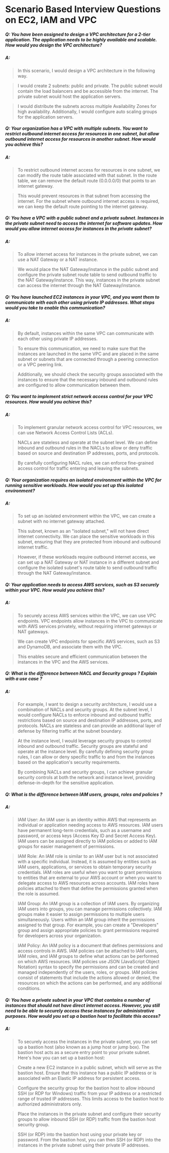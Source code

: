 # Scenario Based Interview Questions on EC2, IAM and VPC


##### Q: You have been assigned to design a VPC architecture for a 2-tier application. The application needs to be highly available and scalable. How would you design the VPC architecture?
##### A:
> In this scenario, I would design a VPC architecture in the following way.

> I would create 2 subnets: public and private. The public subnet would contain the load balancers and be accessible from the internet. The private subnet would host the application servers. 

> I would distribute the subnets across multiple Availability Zones for high availability. Additionally, I would configure auto scaling groups for the application servers.

##### Q: Your organization has a VPC with multiple subnets. You want to restrict outbound internet access for resources in one subnet, but allow outbound internet access for resources in another subnet. How would you achieve this?
##### A:
> To restrict outbound internet access for resources in one subnet, we can modify the route table associated with that subnet. In the route table, we can remove the default route (0.0.0.0/0) that points to an internet gateway. 

> This would prevent resources in that subnet from accessing the internet. For the subnet where outbound internet access is required, we can keep the default route pointing to the internet gateway.

##### Q: You have a VPC with a public subnet and a private subnet. Instances in the private subnet need to access the internet for software updates. How would you allow internet access for instances in the private subnet?
##### A:
> To allow internet access for instances in the private subnet, we can use a NAT Gateway or a NAT instance. 

> We would place the NAT Gateway/instance in the public subnet and configure the private subnet route table to send outbound traffic to the NAT Gateway/instance. This way, instances in the private subnet can access the internet through the NAT Gateway/instance.

##### Q: You have launched EC2 instances in your VPC, and you want them to communicate with each other using private IP addresses. What steps would you take to enable this communication?
##### A:
> By default, instances within the same VPC can communicate with each other using private IP addresses.

> To ensure this communication, we need to make sure that the instances are launched in the same VPC and are placed in the same subnet or subnets that are connected through a peering connection or a VPC peering link. 

> Additionally, we should check the security groups associated with the instances to ensure that the necessary inbound and outbound rules are configured to allow communication between them.

##### Q: You want to implement strict network access control for your VPC resources. How would you achieve this?
##### A:
> To implement granular network access control for VPC resources, we can use Network Access Control Lists (ACLs). 

> NACLs are stateless and operate at the subnet level. We can define inbound and outbound rules in the NACLs to allow or deny traffic based on source and destination IP addresses, ports, and protocols. 

> By carefully configuring NACL rules, we can enforce fine-grained access control for traffic entering and leaving the subnets.

##### Q: Your organization requires an isolated environment within the VPC for running sensitive workloads. How would you set up this isolated environment?
##### A:
> To set up an isolated environment within the VPC, we can create a subnet with no internet gateway attached. 

> This subnet, known as an "isolated subnet," will not have direct internet connectivity. We can place the sensitive workloads in this subnet, ensuring that they are protected from inbound and outbound internet traffic. 

> However, if these workloads require outbound internet access, we can set up a NAT Gateway or NAT instance in a different subnet and configure the isolated subnet's route table to send outbound traffic through the NAT Gateway/instance.

##### Q: Your application needs to access AWS services, such as S3 securely within your VPC. How would you achieve this?
##### A:
> To securely access AWS services within the VPC, we can use VPC endpoints. VPC endpoints allow instances in the VPC to communicate with AWS services privately, without requiring internet gateways or NAT gateways. 

> We can create VPC endpoints for specific AWS services, such as S3 and DynamoDB, and associate them with the VPC. 

> This enables secure and efficient communication between the instances in the VPC and the AWS services.

##### Q: What is the difference between NACL and Security groups ? Explain with a use case ?
##### A:
> For example, I want to design a security architecture, I would use a combination of NACLs and security groups. At the subnet level, I would configure NACLs to enforce inbound and outbound traffic restrictions based on source and destination IP addresses, ports, and protocols. NACLs are stateless and can provide an additional layer of defense by filtering traffic at the subnet boundary.

> At the instance level, I would leverage security groups to control inbound and outbound traffic. Security groups are stateful and operate at the instance level. By carefully defining security group rules, I can allow or deny specific traffic to and from the instances based on the application's security requirements.

> By combining NACLs and security groups, I can achieve granular security controls at both the network and instance level, providing defense-in-depth for the sensitive application.

##### Q: What is the difference between IAM users, groups, roles and policies ?
##### A:
> IAM User: An IAM user is an identity within AWS that represents an individual or application needing access to AWS resources. IAM users have permanent long-term credentials, such as a username and password, or access keys (Access Key ID and Secret Access Key). IAM users can be assigned directly to IAM policies or added to IAM groups for easier management of permissions.

> IAM Role: An IAM role is similar to an IAM user but is not associated with a specific individual. Instead, it is assumed by entities such as IAM users, applications, or services to obtain temporary security credentials. IAM roles are useful when you want to grant permissions to entities that are external to your AWS account or when you want to delegate access to AWS resources across accounts. IAM roles have policies attached to them that define the permissions granted when the role is assumed.

> IAM Group: An IAM group is a collection of IAM users. By organizing IAM users into groups, you can manage permissions collectively. IAM groups make it easier to assign permissions to multiple users simultaneously. Users within an IAM group inherit the permissions assigned to that group. For example, you can create a "Developers" group and assign appropriate policies to grant permissions required for developers across your organization.

> IAM Policy: An IAM policy is a document that defines permissions and access controls in AWS. IAM policies can be attached to IAM users, IAM roles, and IAM groups to define what actions can be performed on which AWS resources. IAM policies use JSON (JavaScript Object Notation) syntax to specify the permissions and can be created and managed independently of the users, roles, or groups. IAM policies consist of statements that include the actions allowed or denied, the resources on which the actions can be performed, and any additional conditions.

##### Q: You have a private subnet in your VPC that contains a number of instances that should not have direct internet access. However, you still need to be able to securely access these instances for administrative purposes. How would you set up a bastion host to facilitate this access?
##### A:
> To securely access the instances in the private subnet, you can set up a bastion host (also known as a jump host or jump box). The bastion host acts as a secure entry point to your private subnet. Here's how you can set up a bastion host:

> Create a new EC2 instance in a public subnet, which will serve as the bastion host. Ensure that this instance has a public IP address or is associated with an Elastic IP address for persistent access.

> Configure the security group for the bastion host to allow inbound SSH (or RDP for Windows) traffic from your IP address or a restricted range of trusted IP addresses. This limits access to the bastion host to authorized administrators only.

> Place the instances in the private subnet and configure their security groups to allow inbound SSH (or RDP) traffic from the bastion host security group.

> SSH (or RDP) into the bastion host using your private key or password. From the bastion host, you can then SSH (or RDP) into the instances in the private subnet using their private IP addresses.









